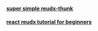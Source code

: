 #### [super simple reudx-thunk](https://blog.tylerbuchea.com/super-simple-redux-thunk-example/)

#### [react reudx tutorial for beginners](https://www.valentinog.com/blog/redux/#React_Redux_tutorial_getting_to_know_the_Redux_store)